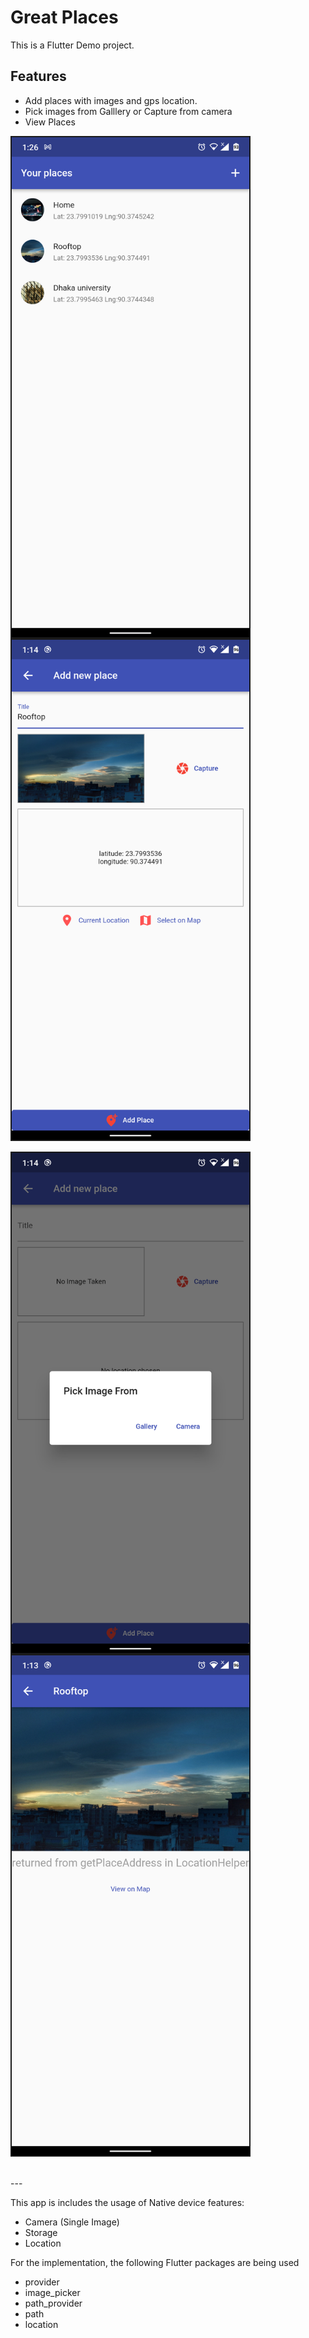 # Great Places

This is a Flutter Demo project.

## Features
- Add places with images and gps location.
- Pick images from Galllery or Capture from camera
- View Places

<p>
<img align="left" alt="Coding"  src="https://github.com/SharfarazMahmood/Flutter_Great_places/blob/main/screenshots/01_home.png?raw=true" width="380" height="800" border='2px solid #fff'>
<img align="" alt="Coding"  src="https://github.com/SharfarazMahmood/Flutter_Great_places/blob/main/screenshots/02_add_new_place.png?raw=true" width="380" height="800" 
border='2px #fff'>
</p>

<p>
<img align="left" alt="Coding"  src="https://github.com/SharfarazMahmood/Flutter_Great_places/blob/main/screenshots/03_select_image_from_cam_or_gallery.png?raw=true" width="380" height="800" border='2px solid #fff'>
<img align="" alt="Coding"  src="https://github.com/SharfarazMahmood/Flutter_Great_places/blob/main/screenshots/04_place_view.png?raw=true" width="380" height="800" 
border='2px #fff'>
</p>
<br>
---

This app is includes the usage of Native device features:
- Camera (Single Image)
- Storage
- Location

For the implementation, the following Flutter packages are being used
- provider
- image_picker
- path_provider
- path
- location

